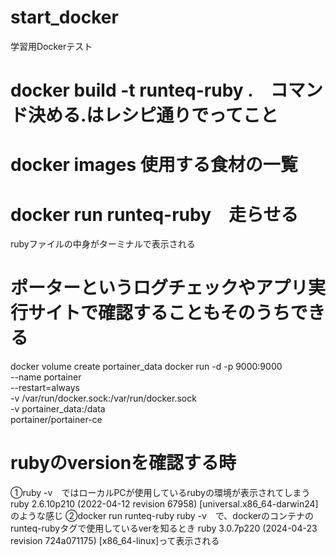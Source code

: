 # start_docker
学習用Dockerテスト

# docker build -t runteq-ruby .　コマンド決める.はレシピ通りでってこと
# docker images 使用する食材の一覧
# docker run runteq-ruby　走らせる
rubyファイルの中身がターミナルで表示される

# ポーターというログチェックやアプリ実行サイトで確認することもそのうちできる
docker volume create portainer_data
docker run -d -p 9000:9000 \
  --name portainer \
  --restart=always \
  -v /var/run/docker.sock:/var/run/docker.sock \
  -v portainer_data:/data \
  portainer/portainer-ce

# rubyのversionを確認する時
①ruby -v　ではローカルPCが使用しているrubyの環境が表示されてしまう
ruby 2.6.10p210 (2022-04-12 revision 67958) [universal.x86_64-darwin24]のような感じ
②docker run runteq-ruby ruby -v　で、dockerのコンテナのrunteq-rubyタグで使用しているverを知るとき
ruby 3.0.7p220 (2024-04-23 revision 724a071175) [x86_64-linux]って表示される

